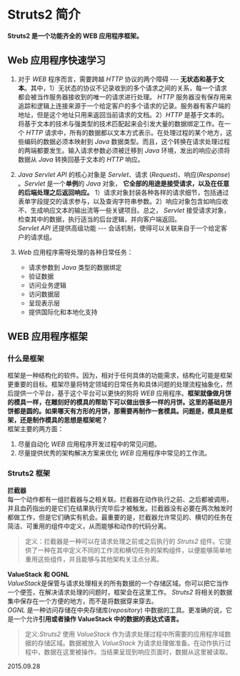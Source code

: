 # Struts2 简介 #
  
**Struts2 是一个功能齐全的 WEB 应用程序框架。**  
  
## Web 应用程序快速学习 ##
  
1. 对于 *WEB* 程序而言，需要跨越 *HTTP* 协议的两个障碍 --- **无状态和基于文本**。其中，1）无状态的协议不记录收到的多个请求之间的关系，每一个请求都会被当作服务器接收到的唯一的请求进行处理。 *HTTP* 服务器没有保存用来追踪和逻辑上连接来源于一个给定客户的多个请求的记录。服务器有客户端的地址，但是这个地址只用来返回当前请求的文档。2）*HTTP* 是基于文本的。将基于文本的技术与强类型的技术匹配起来会引发大量的数据绑定工作。在一个 *HTTP* 请求中，所有的数据都以文本方式表示。在处理过程的某个地方，这些编码的数据必须本映射到 *Java* 数据类型。而且，这个转换在请求处理过程的两端都要发生。输入请求参数必须被迁移到 *Java* 环境，发出的响应必须将数据从 *Java* 转换回基于文本的 *HTTP* 响应。    

2. *Java Servlet API* 的核心对象是 *Servlet*、请求 (*Request*)、响应(*Response*) 。*Servlet* 是一个**单例**的 *Java* 对象， **它全部的用途是接受请求，以及在任意的后端处理之后返回响应。** 1）请求对象封装各种各样的请求细节，包括通过表单字段提交的请求参与，以及查询字符串参数。2）响应对象包含如响应收不、生成响应文本的输出流等一些关键项目。总之， *Servlet* 接受请求对象，检查其中的数据，执行适当的后台逻辑，并向客户端返回。  
*Servlet API* 还提供高级功能 --- 会话机制，使得可以关联来自于一个给定客户的请求组。  
3. *Web* 应用程序需呀处理的各种日常任务：  
	* 请求参数到 *Java* 类型的数据绑定  
	* 验证数据  
	* 访问业务逻辑  
	* 访问数据层  
	* 呈现表示层  
	* 提供国际化和本地化支持  
  
## WEB 应用程序框架 ##
  
### 什么是框架 ###
  
框架是一种结构化的软件。因为，相对于任何具体的功能需求，结构化可能是框架更重要的目标。框架尽量将特定领域的日常任务和具体问题的处理流程抽象化，然后提供一个平台，基于这个平台可以更快的狗将 *WEB* 应用程序。**框架就像做月饼的模具一样，在雕刻好的模具的帮助下可以做出很多一样的月饼。这里的基础是月饼都是圆的。如果哪天有方形的月饼，那需要再制作一套模具。问题是，模具是框架，还是制作模具的思想是框架呢？**  
框架主要的两方面：  
1. 尽量自动化 *WEB* 应用程序开发过程中的常见问题。  
2. 尽量提供优秀的架构解决方案来优化 *WEB* 应用程序中常见的工作流。  

### Struts2 框架 ###
  
**拦截器**  
每一个动作都有一组拦截器与之相关联。拦截器在动作执行之前、之后都被调用，并且血药指出的是它们在结果执行完毕后才被触发。拦截器没有必要在两次触发时都做工作，但是它们确实有机会。最重要的是，拦截器允许常见的、横切的任务在简洁、可重用的组件中定义，从而能够和动作的代码分离。  
> 定义：拦截器是一种可以在请求处理之前或之后执行的 *Struts2* 组件。它提供了一种在其中定义不同的工作流和横切任务的架构组件，以便能够简单地重用这些组件，并且能够与其他架构关注点分离。  
  
**ValueStack 和 OGNL**  
*ValueStack*是保管与请求处理相关的所有数据的一个存储区域。你可以把它当作一个便签，在解决请求处理的问题时，框架会在这里工作。 *Struts2* 将相关的数据集中保存在一个方便的地方，而不是将数据穿来穿去。  
*OGNL* 是一种访问存储在中央存储库(*repository*) 中数据的工具。更准确的说，它是一个允许**引用或者操作 ValueStack 中的数据的表达式语言。**  
> 定义:*Struts2* 使用 *ValueStack* 作为请求处理过程中所需要的应用程序域数据的存储区域。数据被放入 *ValueStack* 为请求处理做准备。在动作执行过程中，数据在这里被操作。当结果呈现到响应页面时，数据从这里被读取。  
> 
  
2015.09.28